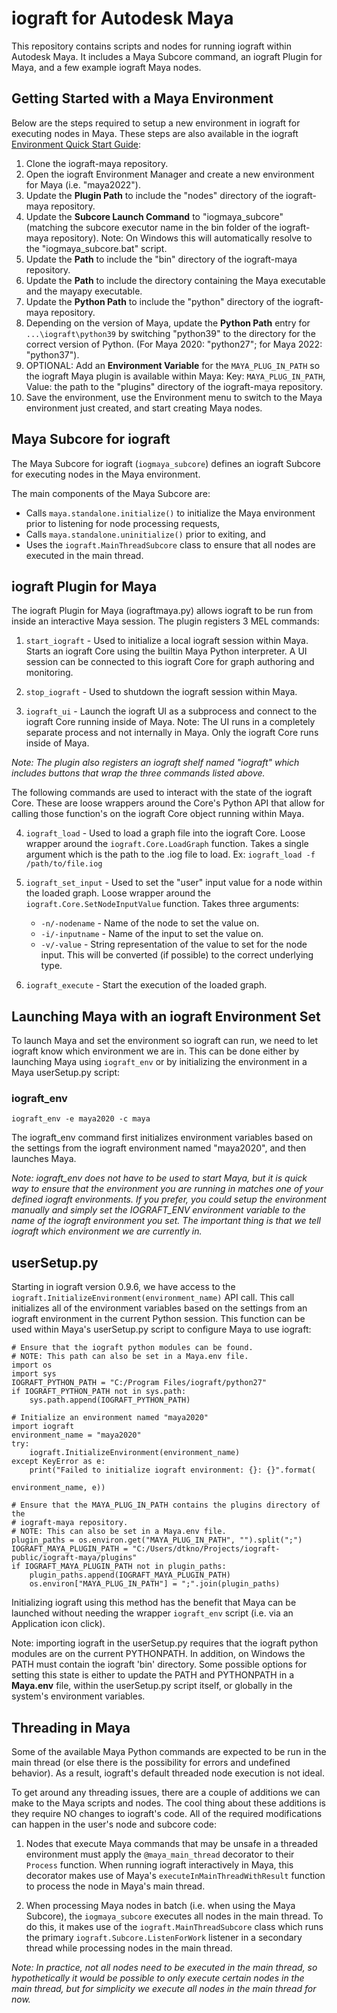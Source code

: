 # iograft for Autodesk Maya

This repository contains scripts and nodes for running iograft within Autodesk Maya. It includes a Maya Subcore command, an iograft Plugin for Maya, and a few example iograft Maya nodes.

## Getting Started with a Maya Environment

Below are the steps required to setup a new environment in iograft for executing nodes in Maya. These steps are also available in the
iograft [Environment Quick Start Guide](https://docs.iograft.com/getting-started/guides/creating-a-new-environment):

1. Clone the iograft-maya repository.
2. Open the iograft Environment Manager and create a new environment for Maya (i.e. "maya2022").
3. Update the **Plugin Path** to include the "nodes" directory of the iograft-maya repository.
4. Update the **Subcore Launch Command** to "iogmaya_subcore" (matching the subcore executor name in the bin folder of the iograft-maya repository). Note: On Windows this will automatically resolve to the "iogmaya_subcore.bat" script.
5. Update the **Path** to include the "bin" directory of the iograft-maya repository.
6. Update the **Path** to include the directory containing the Maya executable and the mayapy executable.
7. Update the **Python Path** to include the "python" directory of the iograft-maya repository.
8. Depending on the version of Maya, update the **Python Path** entry for `...\iograft\python39` by switching "python39" to the directory for the correct version of Python. (For Maya 2020: "python27"; for Maya 2022: "python37").
9. OPTIONAL: Add an **Environment Variable** for the `MAYA_PLUG_IN_PATH` so the iograft Maya plugin is available within Maya: Key: `MAYA_PLUG_IN_PATH`, Value: the path to the "plugins" directory of the iograft-maya repository.
10. Save the environment, use the Environment menu to switch to the Maya environment just created, and start creating Maya nodes.

## Maya Subcore for iograft

The Maya Subcore for iograft (`iogmaya_subcore`) defines an iograft Subcore for executing nodes in the Maya environment.

The main components of the Maya Subcore are:
- Calls `maya.standalone.initialize()` to initialize the Maya environment prior to listening for node processing requests,
- Calls `maya.standalone.uninitialize()` prior to exiting, and
- Uses the `iograft.MainThreadSubcore` class to ensure that all nodes are executed in the main thread.


## iograft Plugin for Maya

The iograft Plugin for Maya (iograftmaya.py) allows iograft to be run from inside an interactive Maya session. The plugin registers 3 MEL commands:

1. `start_iograft` -
Used to initialize a local iograft session within Maya. Starts an iograft Core using the builtin Maya Python interpreter. A UI session can be connected to this iograft Core for graph authoring and monitoring.

2. `stop_iograft` -
Used to shutdown the iograft session within Maya.

3. `iograft_ui` -
Launch the iograft UI as a subprocess and connect to the iograft Core running inside of Maya. Note: The UI runs in a completely separate process and not internally in Maya. Only the iograft Core runs inside of Maya.

*Note: The plugin also registers an iograft shelf named "iograft" which includes buttons that wrap the three commands listed above.*

The following commands are used to interact with the state of the iograft Core.
These are loose wrappers around the Core's Python API that allow for
calling those function's on the iograft Core object running within Maya.

4. `iograft_load` -
Used to load a graph file into the iograft Core. Loose wrapper around the `iograft.Core.LoadGraph` function. Takes a single argument which is the path to the .iog file to load. Ex: `iograft_load -f /path/to/file.iog`

5. `iograft_set_input` -
Used to set the "user" input value for a node within the loaded graph. Loose wrapper around the `iograft.Core.SetNodeInputValue` function. Takes three arguments:
    - `-n/-nodename` - Name of the node to set the value on.
    - `-i/-inputname` - Name of the input to set the value on.
    - `-v/-value` - String representation of the value to set for the node input. This will be converted (if possible) to the correct underlying type.

6. `iograft_execute` -
Start the execution of the loaded graph.


## Launching Maya with an iograft Environment Set

To launch Maya and set the environment so iograft can run, we need to let iograft know which environment we are in. This can be done either by launching Maya using `iograft_env` or by initializing the environment in a Maya userSetup.py script:

### iograft_env

`iograft_env -e maya2020 -c maya`

The iograft_env command first initializes environment variables based on the settings from the iograft environment named "maya2020", and then launches Maya.

*Note: iograft_env does not have to be used to start Maya, but it is quick way to ensure that the environment you are running in matches one of your defined iograft environments. If you prefer, you could setup the environment manually and simply set the IOGRAFT_ENV environment variable to the name of the iograft environment you set. The important thing is that we tell iograft which environment we are currently in.*

## userSetup.py

Starting in iograft version 0.9.6, we have access to the `iograft.InitializeEnvironment(environment_name)` API call. This call initializes all of the environment variables based on the settings from an iograft environment in the current Python session. This function can be used within Maya's userSetup.py script to configure Maya to use iograft:

```
# Ensure that the iograft python modules can be found. 
# NOTE: This path can also be set in a Maya.env file.
import os
import sys
IOGRAFT_PYTHON_PATH = "C:/Program Files/iograft/python27"
if IOGRAFT_PYTHON_PATH not in sys.path:
    sys.path.append(IOGRAFT_PYTHON_PATH)

# Initialize an environment named "maya2020"
import iograft
environment_name = "maya2020"
try:
    iograft.InitializeEnvironment(environment_name)
except KeyError as e:
    print("Failed to initialize iograft environment: {}: {}".format(
                                                        environment_name, e))
                                                        
# Ensure that the MAYA_PLUG_IN_PATH contains the plugins directory of the
# iograft-maya repository.
# NOTE: This can also be set in a Maya.env file.
plugin_paths = os.environ.get("MAYA_PLUG_IN_PATH", "").split(";")
IOGRAFT_MAYA_PLUGIN_PATH = "C:/Users/dtkno/Projects/iograft-public/iograft-maya/plugins"
if IOGRAFT_MAYA_PLUGIN_PATH not in plugin_paths:
    plugin_paths.append(IOGRAFT_MAYA_PLUGIN_PATH)
    os.environ["MAYA_PLUG_IN_PATH"] = ";".join(plugin_paths)
```

Initializing iograft using this method has the benefit that Maya can be launched without needing the wrapper `iograft_env` script (i.e. via an Application icon click).

Note: importing iograft in the userSetup.py requires that the iograft python modules are on the current PYTHONPATH. In addition, on Windows the PATH must contain the iograft 'bin' directory. Some possible options for setting this state is either to update the PATH and PYTHONPATH in a **Maya.env** file, within the userSetup.py script itself, or globally in the system's environment variables.


## Threading in Maya

Some of the available Maya Python commands are expected to be run in the main thread (or else there is the possibility for errors and undefined behavior). As a result, iograft's default threaded node execution is not ideal.

To get around any threading issues, there are a couple of additions we can make to the Maya scripts and nodes. The cool thing about these additions is they require NO changes to iograft's code. All of the required modifications can happen in the user's node and subcore code:

1. Nodes that execute Maya commands that may be unsafe in a threaded environment must apply the `@maya_main_thread` decorator to their `Process` function. When running iograft interactively in Maya, this decorator makes use of Maya's `executeInMainThreadWithResult` function to process the node in Maya's main thread.

2. When processing Maya nodes in batch (i.e. when using the Maya Subcore), the `iogmaya_subcore` executes all nodes in the main thread. To do this, it makes use of the `iograft.MainThreadSubcore` class which runs the primary `iograft.Subcore.ListenForWork` listener in a secondary thread while processing nodes in the main thread.

*Note: In practice, not all nodes need to be executed in the main thread, so hypothetically it would be possible to only execute certain nodes in the main thread, but for simplicity we execute all nodes in the main thread for now.*
